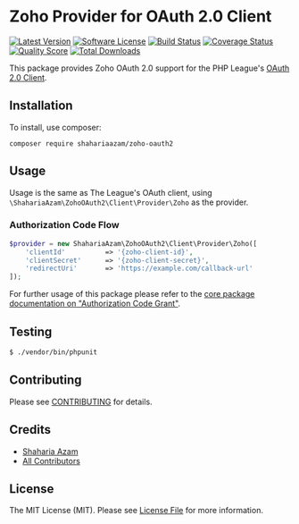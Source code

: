 # Zoho Provider for OAuth 2.0 Client

[![Latest Version](https://img.shields.io/github/release/shahariaazam/zoho-oauth2.svg?style=flat-square)](https://github.com/shahariaazam/zoho-oauth2/releases)
[![Software License](https://img.shields.io/badge/license-MIT-brightgreen.svg?style=flat-square)](LICENSE.md)
[![Build Status](https://img.shields.io/travis/shahariaazam/zoho-oauth2/master.svg?style=flat-square)](https://travis-ci.org/shahariaazam/zoho-oauth2)
[![Coverage Status](https://img.shields.io/scrutinizer/coverage/g/shahariaazam/zoho-oauth2.svg?style=flat-square)](https://scrutinizer-ci.com/g/shahariaazam/zoho-oauth2/code-structure)
[![Quality Score](https://img.shields.io/scrutinizer/g/shahariaazam/zoho-oauth2.svg?style=flat-square)](https://scrutinizer-ci.com/g/shahariaazam/zoho-oauth2)
[![Total Downloads](https://img.shields.io/packagist/dt/shahariaazam/zoho-oauth2.svg?style=flat-square)](https://packagist.org/packages/shahariaazam/zoho-oauth2)

This package provides Zoho OAuth 2.0 support for the PHP League's [OAuth 2.0 Client](https://github.com/thephpleague/oauth2-client).

## Installation

To install, use composer:

```
composer require shahariaazam/zoho-oauth2
```

## Usage

Usage is the same as The League's OAuth client, using `\ShahariaAzam\ZohoOAuth2\Client\Provider\Zoho` as the provider.

### Authorization Code Flow

```php
$provider = new ShahariaAzam\ZohoOAuth2\Client\Provider\Zoho([
    'clientId'          => '{zoho-client-id}',
    'clientSecret'      => '{zoho-client-secret}',
    'redirectUri'       => 'https://example.com/callback-url'
]);
```
For further usage of this package please refer to the [core package documentation on "Authorization Code Grant"](https://github.com/thephpleague/oauth2-client#usage).

## Testing

``` bash
$ ./vendor/bin/phpunit
```

## Contributing

Please see [CONTRIBUTING](https://github.com/shahariaazam/zoho-oauth2/blob/master/CONTRIBUTING.md) for details.


## Credits

- [Shaharia Azam](https://github.com/shahariaazam)
- [All Contributors](https://github.com/shahariaazam/zoho-oauth2/contributors)


## License

The MIT License (MIT). Please see [License File](https://github.com/shahariaazam/zoho-oauth2/blob/master/LICENSE) for more information.
